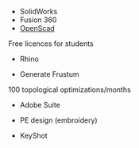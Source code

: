 * SolidWorks
* Fusion 360
* [OpenScad](http://openscad.org/)

Free licences for students

* Rhino

* Generate Frustum

100 topological optimizations/months

* Adobe Suite

* PE design (embroidery)
* KeyShot
